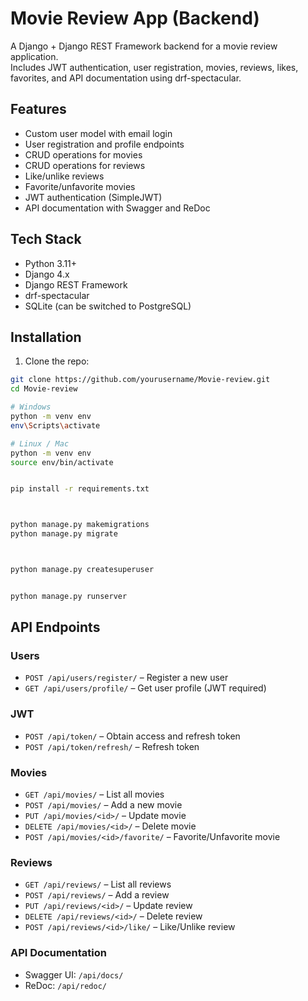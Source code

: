 # Movie Review App (Backend)

A Django + Django REST Framework backend for a movie review application.  
Includes JWT authentication, user registration, movies, reviews, likes, favorites, and API documentation using drf-spectacular.

## Features

- Custom user model with email login
- User registration and profile endpoints
- CRUD operations for movies
- CRUD operations for reviews
- Like/unlike reviews
- Favorite/unfavorite movies
- JWT authentication (SimpleJWT)
- API documentation with Swagger and ReDoc

## Tech Stack

- Python 3.11+
- Django 4.x
- Django REST Framework
- drf-spectacular
- SQLite (can be switched to PostgreSQL)

## Installation

1. Clone the repo:
```bash
git clone https://github.com/yourusername/Movie-review.git
cd Movie-review

# Windows
python -m venv env
env\Scripts\activate

# Linux / Mac
python -m venv env
source env/bin/activate


pip install -r requirements.txt



python manage.py makemigrations
python manage.py migrate



python manage.py createsuperuser


python manage.py runserver

```


## API Endpoints

### Users
- `POST /api/users/register/` – Register a new user  
- `GET /api/users/profile/` – Get user profile (JWT required)  

### JWT
- `POST /api/token/` – Obtain access and refresh token  
- `POST /api/token/refresh/` – Refresh token  

### Movies
- `GET /api/movies/` – List all movies  
- `POST /api/movies/` – Add a new movie  
- `PUT /api/movies/<id>/` – Update movie  
- `DELETE /api/movies/<id>/` – Delete movie  
- `POST /api/movies/<id>/favorite/` – Favorite/Unfavorite movie  

### Reviews
- `GET /api/reviews/` – List all reviews  
- `POST /api/reviews/` – Add a review  
- `PUT /api/reviews/<id>/` – Update review  
- `DELETE /api/reviews/<id>/` – Delete review  
- `POST /api/reviews/<id>/like/` – Like/Unlike review  

### API Documentation
- Swagger UI: `/api/docs/`  
- ReDoc: `/api/redoc/`
